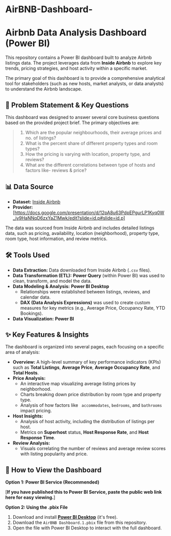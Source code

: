# AirBNB-Dashboard-
# Airbnb Data Analysis Dashboard (Power BI)

This repository contains a Power BI dashboard built to analyze Airbnb listings data. The project leverages data from **Inside Airbnb** to explore key trends, pricing strategies, and host activity within a specific market.

The primary goal of this dashboard is to provide a comprehensive analytical tool for stakeholders (such as new hosts, market analysts, or data analysts) to understand the Airbnb landscape.

## 🎯 Problem Statement & Key Questions

This dashboard was designed to answer several core business questions based on the provided project brief. The primary objectives are:

> 1. Which are the popular neighbourhoods, their average prices and no. of listings?
> 2. What is the percent share of different property types and room types?
> 3. How the pricing is varying with location, property type, and reviews?
> 4. What are the different correlations between type of hosts and factors like- reviews & price?

 ## 📊 Data Source

* **Dataset:** [Inside Airbnb](https://insideairbnb.com/get-the-data/)
* **Provider:** [https://docs.google.com/presentation/d/12pA8u63PdpEPgurLP1Kyq0W_jy9HaNNqD6zxYaZ1Mwk/edit?slide=id.p#slide=id.p]

The data was sourced from Inside Airbnb and includes detailed listings data, such as pricing, availability, location (neighborhood), property type, room type, host information, and review metrics.

## 🛠️ Tools Used

* **Data Extraction:** Data downloaded from Inside Airbnb (`.csv` files).
* **Data Transformation (ETL):** **Power Query** (within Power BI) was used to clean, transform, and model the data.
* **Data Modeling & Analysis:** **Power BI Desktop**
    * Relationships were established between listings, reviews, and calendar data.
    * **DAX (Data Analysis Expressions)** was used to create custom measures for key metrics (e.g., Average Price, Occupancy Rate, YTD Bookings).
* **Data Visualization:** **Power BI**

## ✨ Key Features & Insights

The dashboard is organized into several pages, each focusing on a specific area of analysis:

* **Overview:** A high-level summary of key performance indicators (KPIs) such as **Total Listings**, **Average Price**, **Average Occupancy Rate**, and **Total Hosts**.
* **Price Analysis:**
    * An interactive map visualizing average listing prices by neighborhood.
    * Charts breaking down price distribution by room type and property type.
    * Analysis of how factors like ` accommodates`, `bedrooms`, and `bathrooms` impact pricing.
* **Host Insights:**
    * Analysis of host activity, including the distribution of listings per host.
    * Metrics on **Superhost** status, **Host Response Rate**, and **Host Response Time**.
* **Review Analysis:**
    * Visuals correlating the number of reviews and average review scores with listing popularity and price.

## 🚀 How to View the Dashboard

**Option 1: Power BI Service (Recommended)**

[**If you have published this to Power BI Service, paste the public web link here for easy viewing.**]

**Option 2: Using the .pbix File**

1.  Download and install [**Power BI Desktop**](https://powerbi.microsoft.com/en-us/desktop/) (it's free).
2.  Download the `AirBNB Dashboard.1.pbix` file from this repository.
3.  Open the file with Power BI Desktop to interact with the full dashboard.
